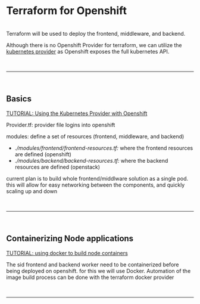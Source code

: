 <br>

# Terraform for Openshift

<br>
Terraform will be used to deploy the frontend, middleware, and backend. 

Although there is no Openshift Provider for terraform, we can utilize the [kubernetes provider](https://www.terraform.io/docs/providers/kubernetes/index.html "Kube Provider") as Openshift exposes the full kubernetes API. 

<br>

---

<br>

## Basics

[TUTORIAL: Using the Kubernetes Provider with Openshift](https://medium.com/@fabiojose/platform-as-code-with-openshift-terraform-1da6af7348ce "tutorial")

Provider.tf: provider file logins into openshift

modules: define a set of resources (frontend, middleware, and backend)

  - *./modules/frontend/frontend-resources.tf:* where the frontend resources are defined (openshift)
  - *./modules/backend/backend-resources.tf:* where the backend resources are defined (openstack)

current plan is to build whole frontend/middlware solution as a single pod. this will allow for easy networking between the components, and quickly scaling up and down 

<br>

---

<br>

## Containerizing Node applications

[TUTORIAL: using docker to build node containers](https://nodejs.org/fr/docs/guides/nodejs-docker-webapp/ "tutorial")

The sid frontend and backend worker need to be containerized before being deployed on openshift. for this we will use Docker. Automation of the image build process can be done with the terraform docker provider

<br>

---


